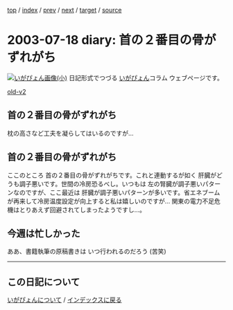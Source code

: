 [top](https://igapyon.github.io/diary/) 
 / [index](https://igapyon.github.io/diary/2003/index.html) 
 / [prev](https://igapyon.github.io/diary/2003/ig030716.html) 
 / [next](https://igapyon.github.io/diary/2003/ig030720.html) 
 / [target](https://igapyon.github.io/diary/2003/ig030718.html) 
 / [source](https://github.com/igapyon/diary/blob/gh-pages/2003/ig030718.html.src.md) 

2003-07-18 diary: 首の２番目の骨がずれがち
=====================================================================================================
[![いがぴょん画像(小)](https://igapyon.github.io/diary/images/iga200306s.jpg "いがぴょん")](https://igapyon.github.io/diary/memo/memoigapyon.html) 日記形式でつづる [いがぴょん](https://igapyon.github.io/diary/memo/memoigapyon.html)コラム ウェブページです。

[old-v2](ig030718-orig.html)

## 首の２番目の骨がずれがち

枕の高さなど工夫を凝らしてはいるのですが…


## 首の２番目の骨がずれがち

ここのところ 首の２番目の骨がずれがちです。これと連動するが如く 肝臓がどうも調子悪いです。世間の冷房恐るべし。いつもは 左の腎臓が調子悪いパターンなのですが、ここ最近は 肝臓が調子悪いパターンが多いです。省エネブームが再来して冷房温度設定が向上すると私は嬉しいのですが… 関東の電力不足危機はとりあえず回避されてしまったようですし…。

## 今週は忙しかった

ああ、書籍執筆の原稿書きは いつ行われるのだろう (苦笑)

----------------------------------------------------------------------------------------------------

## この日記について
[いがぴょんについて](https://igapyon.github.io/diary/memo/memoigapyon.html) / [インデックスに戻る](https://igapyon.github.io/diary/idxall.html)
